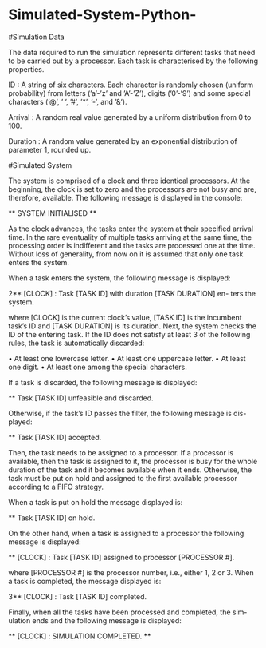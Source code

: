 # Simulated-System-Python-


#Simulation Data

The data required to run the simulation represents different tasks that need
to be carried out by a processor. Each task is characterised by the following
properties.

ID : A string of six characters. Each character is randomly chosen (uniform
probability) from letters (’a’-’z’ and ’A’-’Z’), digits (’0’-’9’) and some
special characters (’@’, ’ ’, ’#’, ’*’, ’-’, and ’&’).

Arrival : A random real value generated by a uniform distribution from 0
to 100.

Duration : A random value generated by an exponential distribution of
parameter 1, rounded up.



#Simulated System

The system is comprised of a clock and three identical processors.
At the beginning, the clock is set to zero and the processors are not
busy and are, therefore, available. The following message is displayed in the
console:

** SYSTEM INITIALISED **

As the clock advances, the tasks enter the system at their specified arrival
time. In the rare eventuality of multiple tasks arriving at the same time,
the processing order is indifferent and the tasks are processed one at the
time. Without loss of generality, from now on it is assumed that only one
task enters the system.

When a task enters the system, the following message is displayed:

2** [CLOCK] : Task [TASK ID] with duration [TASK DURATION] en-
ters the system.

where [CLOCK] is the current clock’s value, [TASK ID] is the incumbent
task’s ID and [TASK DURATION] is its duration.
Next, the system checks the ID of the entering task. If the ID does not
satisfy at least 3 of the following rules, the task is automatically discarded:

• At least one lowercase letter.
• At least one uppercase letter.
• At least one digit.
• At least one among the special characters.

If a task is discarded, the following message is displayed:

** Task [TASK ID] unfeasible and discarded.

Otherwise, if the task’s ID passes the filter, the following message is dis-
played:

** Task [TASK ID] accepted.

Then, the task needs to be assigned to a processor. If a processor is
available, then the task is assigned to it, the processor is busy for the whole
duration of the task and it becomes available when it ends. Otherwise,
the task must be put on hold and assigned to the first available processor
according to a FIFO strategy.

When a task is put on hold the message displayed is:

** Task [TASK ID] on hold.

On the other hand, when a task is assigned to a processor the following
message is displayed:

** [CLOCK] : Task [TASK ID] assigned to processor [PROCESSOR #].

where [PROCESSOR #] is the processor number, i.e., either 1, 2 or 3.
When a task is completed, the message displayed is:

3** [CLOCK] : Task [TASK ID] completed.

Finally, when all the tasks have been processed and completed, the sim-
ulation ends and the following message is displayed:

** [CLOCK] : SIMULATION COMPLETED. **

